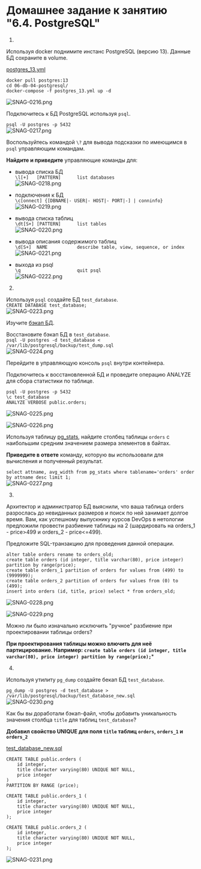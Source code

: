 # Домашнее задание к занятию "6.4. PostgreSQL"

1.  
  
Используя docker поднимите инстанс PostgreSQL (версию 13). Данные БД сохраните в volume.  
  
[postgres_13.yml](postgres_13.yml)  
  
```
docker pull postgres:13
cd 06-db-04-postgresql/
docker-compose -f postgres_13.yml up -d
```  
![SNAG-0216.png](SNAG-0216.png)  
  
Подключитесь к БД PostgreSQL используя `psql`.  
  
`psql -U postgres -p 5432`  
![SNAG-0217.png](SNAG-0217.png)  
  
Воспользуйтесь командой `\?` для вывода подсказки по имеющимся в `psql` управляющим командам.  
  
**Найдите и приведите** управляющие команды для:  
- вывода списка БД  
`\l[+]   [PATTERN]      list databases`  
![SNAG-0218.png](SNAG-0218.png)  
  
- подключения к БД  
`\c[onnect] {[DBNAME|- USER|- HOST|- PORT|-] | conninfo}`  
![SNAG-0219.png](SNAG-0219.png)  
  
- вывода списка таблиц  
`\dt[S+] [PATTERN]      list tables`  
![SNAG-0220.png](SNAG-0220.png)  
  
- вывода описания содержимого таблиц  
`\d[S+]  NAME           describe table, view, sequence, or index`  
![SNAG-0221.png](SNAG-0221.png)  
  
- выхода из psql  
`\q                     quit psql`  
![SNAG-0222.png](SNAG-0222.png)  
  
2.  
  
Используя `psql` создайте БД `test_database`.  
`CREATE DATABASE test_database;`  
![SNAG-0223.png](SNAG-0223.png)  
  
Изучите [бэкап БД](https://github.com/netology-code/virt-homeworks/tree/master/06-db-04-postgresql/test_data).  
  
Восстановите бэкап БД в `test_database`.  
`psql -U postgres -d test_database < /var/lib/postgresql/backup/test_dump.sql`  
![SNAG-0224.png](SNAG-0224.png)  
  
Перейдите в управляющую консоль `psql` внутри контейнера.  
  
Подключитесь к восстановленной БД и проведите операцию ANALYZE для сбора статистики по таблице.  
  
```
psql -U postgres -p 5432
\c test_database
ANALYZE VERBOSE public.orders;
```  
![SNAG-0225.png](SNAG-0225.png)  
  
![SNAG-0226.png](SNAG-0226.png)  
  
Используя таблицу [pg_stats](https://postgrespro.ru/docs/postgresql/12/view-pg-stats), найдите столбец таблицы `orders` 
с наибольшим средним значением размера элементов в байтах.  
  
**Приведите в ответе** команду, которую вы использовали для вычисления и полученный результат.  
  
`select attname, avg_width from pg_stats where tablename='orders' order by attname desc limit 1;`  
![SNAG-0227.png](SNAG-0227.png)  

3.  
  
Архитектор и администратор БД выяснили, что ваша таблица orders разрослась до невиданных размеров и
поиск по ней занимает долгое время. Вам, как успешному выпускнику курсов DevOps в нетологии предложили
провести разбиение таблицы на 2 (шардировать на orders_1 - price>499 и orders_2 - price<=499).  
  
Предложите SQL-транзакцию для проведения данной операции.  
  
```
alter table orders rename to orders_old;
create table orders (id integer, title varchar(80), price integer) partition by range(price);
create table orders_1 partition of orders for values from (499) to (9999999);
create table orders_2 partition of orders for values from (0) to (499);
insert into orders (id, title, price) select * from orders_old;
```  
![SNAG-0228.png](SNAG-0228.png)  
  
![SNAG-0229.png](SNAG-0229.png)  
  
Можно ли было изначально исключить "ручное" разбиение при проектировании таблицы orders?  
  
**При проектирования таблицы можно влючить для неё партицирование. Например: `create table orders (id integer, title varchar(80), price integer) partition by range(price);`***
  
4.  
  
Используя утилиту `pg_dump` создайте бекап БД `test_database`.  
  
`pg_dump -U postgres -d test_database > /var/lib/postgresql/backup/test_database_new.sql`  
![SNAG-0230.png](SNAG-0230.png)  
  
Как бы вы доработали бэкап-файл, чтобы добавить уникальность значения столбца `title` для таблиц `test_database`?  
  
**Добавил свойство UNIQUE для поля `title` таблиц `orders`, `orders_1` и `orders_2`**  
  
[test_database_new.sql](test_database_new.sql)  
  
```
CREATE TABLE public.orders (
    id integer,
    title character varying(80) UNIQUE NOT NULL,
    price integer
)
PARTITION BY RANGE (price);
```  
  
```
CREATE TABLE public.orders_1 (
    id integer,
    title character varying(80) UNIQUE NOT NULL,
    price integer
);
```  
  
```
CREATE TABLE public.orders_2 (
    id integer,
    title character varying(80) UNIQUE NOT NULL,
    price integer
);
```  
![SNAG-0231.png](SNAG-0231.png)  